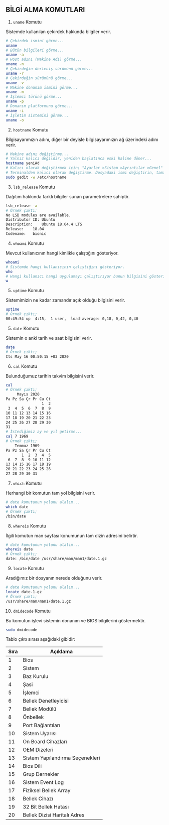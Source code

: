 ## BİLGİ ALMA KOMUTLARI

1. ```uname``` Komutu

Sistemde kullanılan çekirdek hakkında bilgiler verir.

```bash
# Çekirdek ismini görme...
uname
# Bütün bilgileri görme...
uname -a 
# Host adını (Makine Adı) görme...
uname -n 
# Çekirdeğin derleniş sürümünü görme...
uname -r
# Çekirdeğin sürümünü görme...
uname -v
# Makine donanım ismini görme...
uname -m
# İşlemci türünü görme...
uname -p
# Donanım platformunu görme...
uname -i
# İşletim sistemini görme...
uname -o
```

2. ```hostname``` Komutu

Bilgisayarımızın adını, diğer bir deyişle bilgisayarımızın ağ üzerindeki adını verir.

```bash
# Makine adını değiştirme...
# Yalnız kalıcı değildir, yeniden başlatınca eski haline döner...
hostname yeniAd
# Kalıcı olarak değiştirmek için; "Ayarlar >Sistem >Ayrıntılar >Genel" aygıt adını değiştirin...
# Terminalden kalıcı olarak değiştirme. Dosyadaki ismi değiştirin, tamamdır..
sudo gedit -w /etc/hostname
```

3. ```lsb_release``` Komutu

Dağıtım hakkında farklı bilgiler sunan parametrelere sahiptir.

```bash
lsb_release -a 
# Örnek çıktı;
No LSB modules are available.
Distributor ID: Ubuntu
Description:    Ubuntu 18.04.4 LTS
Release:    18.04
Codename:   bionic
```

4. ```whoami``` Komutu

Mevcut kullanıcının hangi kimlikle çalıştığını gösteriyor.

```bash
whoami
# Sistemde hangi kullanıcının çalıştığını gösteriyor.
who
# Hangi kullanıcı hangi uygulamayı çalıştırıyor bunun bilgisini gösteriyor.
w
```

5. ```uptime``` Komutu

Sistemimizin ne kadar zamandır açık olduğu bilgisini verir.

```bash
uptime
# Örnek çıktı;
00:49:54 up  4:15,  1 user,  load average: 0,18, 0,42, 0,40
```

5. ```date``` Komutu

Sistemin o anki tarih ve saat bilgisini verir.

```bash
date
# Örnek çıktı;
Cts May 16 00:50:15 +03 2020
```

6. ```cal``` Komutu

Bulunduğumuz tarihin takvim bilgisini verir.

```bash
cal
# Örnek çıktı;
     Mayıs 2020       
Pa Pz Sa Çr Pr Cu Ct  
                1  2  
 3  4  5  6  7  8  9  
10 11 12 13 14 15 16  
17 18 19 20 21 22 23  
24 25 26 27 28 29 30  
31   
# İstediğimiz ay ve yıl getirme...
cal 7 1969
# Örnek çıktı;
    Temmuz 1969       
Pa Pz Sa Çr Pr Cu Ct  
       1  2  3  4  5  
 6  7  8  9 10 11 12  
13 14 15 16 17 18 19  
20 21 22 23 24 25 26  
27 28 29 30 31 
```

7. ```which``` Komutu

Herhangi bir komutun tam yol bilgisini verir.

```bash
# date komutunun yolunu alalım...
which date
# Örnek çıktı;
/bin/date
```

8. ```whereis``` Komutu

İlgili komutun man sayfası konumunun tam dizin adresini belirtir.

```bash
# date komutunun yolunu alalım...
whereis date
# Örnek çıktı;
date: /bin/date /usr/share/man/man1/date.1.gz
```

9. ```locate``` Komutu

Aradığımız bir dosyanın nerede olduğunu verir.

```bash
# date komutunun yolunu alalım...
locate date.1.gz
# Örnek çıktı;
/usr/share/man/man1/date.1.gz
```

10. ```dmidecode``` Komutu

Bu komutun işlevi sistemin donanım ve BIOS bilgilerini göstermektir.

```bash
sudo dmidecode
```

Tablo çıktı sırası aşağıdaki gibidir:

| Sıra | Açıklama |
| --- | --- |
| 1 | Bios | 21 | Bellek Cihazı Haritalı Adres |
| 2 | Sistem | 22 | Dahili İşaret Aygıtı |
| 3 | Baz Kurulu | 23 | Taşınabilir Pil |
| 4 | Şasi | 24 | Sistem Sıfırlama |
| 5 | İşlemci | 25 | Donanım Güvenlik |
| 6 | Bellek Denetleyicisi | 26 | Sistem Güç Denetimleri |
| 7 | Bellek Modülü | 27 | Gerilim Probu |
| 8 | Önbellek | 28 | Soğutma Cihazı |
| 9 | Port Bağlantıları | 29 | Sıcaklık Probu |
| 10 | Sistem Uyarısı | 30 | Elektrik Akımı Probu |
| 11 | On Board Cihazları | 31 | Uzaktan Erişim |
| 12 | OEM Dizeleri | 32 | Boot Bütünlüğü Hizmetleri |
| 13 | Sistem Yapılandırma Seçenekleri | 33 | Sistem Önyükleme |
| 14 | Bios Dili | 34 | 64 Bit Bellek Hatası |
| 15 | Grup Dernekler | 35 | Yönetim Cihazı |
| 16 | Sistem Event Log | 36 | Yönetim Cihaz Bileşeni |
| 17 | Fiziksel Bellek Array | 37 | Yönetim Cihaz Eşik Verileri |
| 18 | Bellek Cihazı | 38 | Bellek Kanal |
| 19 | 32 Bit Bellek Hatası | 39 | IPMI Cihazı |
| 20 | Bellek Dizisi Haritalı Adres | 40 | Güç Kaynağı |

